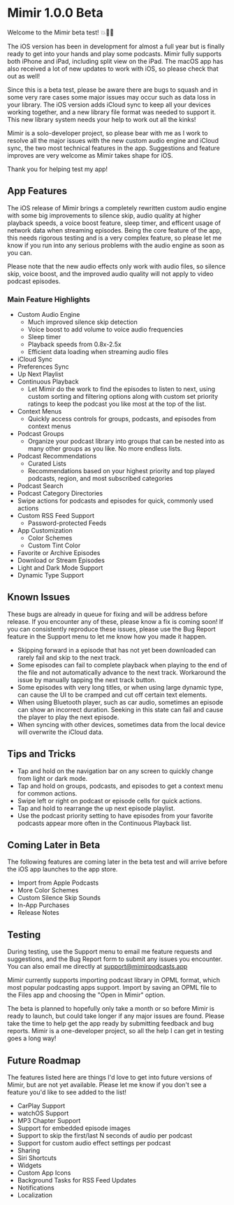 # Mimir 1.0.0 Beta

Welcome to the Mimir beta test! 💥🚀🎉

The iOS version has been in development for almost a full year but is finally ready to get into your hands and play some podcasts. Mimir fully supports both iPhone and iPad, including split view on the iPad. The macOS app has also received a lot of new updates to work with iOS, so please check that out as well!

Since this is a beta test, please be aware there are bugs to squash and in some very rare cases some major issues may occur such as data loss in your library. The iOS version adds iCloud sync to keep all your devices working together, and a new library file format was needed to support it. This new library system needs your help to work out all the kinks!

Mimir is a solo-developer project, so please bear with me as I work to resolve all the major issues with the new custom audio engine and iCloud sync, the two most technical features in the app. Suggestions and feature improves are very welcome as Mimir takes shape for iOS. 

Thank you for helping test my app!


## App Features

The iOS release of Mimir brings a completely rewritten custom audio engine with some big improvements to silence skip, audio quality at higher playback speeds, a voice boost feature, sleep timer, and efficent usage of network data when streaming episodes. Being the core feature of the app, this needs rigorous testing and is a very complex feature, so please let me know if you run into any serious problems with the audio engine as soon as you can.

Please note that the new audio effects only work with audio files, so silence skip, voice boost, and the improved audio quality will not apply to video podcast episodes. 


### Main Feature Highlights
- Custom Audio Engine
  - Much improved silence skip detection
  - Voice boost to add volume to voice audio frequencies
  - Sleep timer
  - Playback speeds from 0.8x-2.5x
  - Efficient data loading when streaming audio files
- iCloud Sync
- Preferences Sync
- Up Next Playlist
- Continuous Playback
  - Let Mimir do the work to find the episodes to listen to next, using custom sorting and filtering options along with custom set priority ratings to keep the podcast you like most at the top of the list.
- Context Menus
  - Quickly access controls for groups, podcasts, and episodes from context menus
- Podcast Groups
  - Organize your podcast library into groups that can be nested into as many other groups as you like. No more endless lists.
- Podcast Recommendations
  - Curated Lists
  - Recommendations based on your highest priority and top played podcasts, region, and most subscribed categories
- Podcast Search
- Podcast Category Directories
- Swipe actions for podcasts and episodes for quick, commonly used actions
- Custom RSS Feed Support
  - Password-protected Feeds
- App Customization
  - Color Schemes
  - Custom Tint Color
- Favorite or Archive Episodes
- Download or Stream Episodes 
- Light and Dark Mode Support
- Dynamic Type Support


## Known Issues
These bugs are already in queue for fixing and will be address before release. If you encounter any of these, please know a fix is coming soon! If you can consistently reproduce these issues, please use the Bug Report feature in the Support menu to let me know how you made it happen.

- Skipping forward in a episode that has not yet been downloaded can rarely fail and skip to the next track.
- Some episodes can fail to complete playback when playing to the end of the file and not automatically advance to the next track. Workaround the issue by manually tapping the next track button.
- Some episodes with very long titles, or when using large dynamic type, can cause the UI to be cramped and cut off certain text elements.
- When using Bluetooth player, such as car audio, sometimes an episode can show an incorrect duration. Seeking in this state can fail and cause the player to play the next episode.
- When syncing with other devices, sometimes data from the local device will overwrite the iCloud data.

## Tips and Tricks
- Tap and hold on the navigation bar on any screen to quickly change from light or dark mode.
- Tap and hold on groups, podcasts, and episodes to get a context menu for common actions.
- Swipe left or right on podcast or episode cells for quick actions.
- Tap and hold to rearrange the up next episode playlist.
- Use the podcast priority setting to have episodes from your favorite podcasts appear more often in the Continuous Playback list.


## Coming Later in Beta
The following features are coming later in the beta test and will arrive before the iOS app launches to the app store.

- Import from Apple Podcasts
- More Color Schemes
- Custom Silence Skip Sounds
- In-App Purchases
- Release Notes


## Testing
During testing, use the Support menu to email me feature requests and suggestions, and the Bug Report form to submit any issues you encounter. You can also email me directly at support@mimirpodcasts.app  

Mimir currently supports importing podcast library in OPML format, which most popular podcasting apps support. Import by saving an OPML file to the Files app and choosing the "Open in Mimir" option. 

The beta is planned to hopefully only take a month or so before Mimir is ready to launch, but could take longer if any major issues are found. Please take the time to help get the app ready by submitting feedback and bug reports. Mimir is a one-developer project, so all the help I can get in testing goes a long way!


## Future Roadmap
The features listed here are things I'd love to get into future versions of Mimir, but are not yet available. Please let me know if you don't see a feature you'd like to see added to the list!

- CarPlay Support
- watchOS Support
- MP3 Chapter Support
- Support for embedded episode images
- Support to skip the first/last N seconds of audio per podcast
- Support for custom audio effect settings per podcast
- Sharing
- Siri Shortcuts
- Widgets
- Custom App Icons
- Background Tasks for RSS Feed Updates
- Notifications
- Localization
